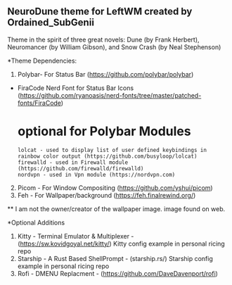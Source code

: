 ## NeuroDune theme for LeftWM created by Ordained_SubGenii ##

Theme in the spirit of three great novels: Dune (by Frank Herbert), Neuromancer (by William Gibson), and Snow Crash (by Neal Stephenson)  

*Theme Dependencies:
1) Polybar- For Status Bar (https://github.com/polybar/polybar)
  - FiraCode Nerd Font for Status Bar Icons (https://github.com/ryanoasis/nerd-fonts/tree/master/patched-fonts/FiraCode)   
     # optional for Polybar Modules
       	lolcat - used to display list of user defined keybindings in rainbow color output (https://github.com/busyloop/lolcat) 
       	firewalld - used in Firewall module (https://github.com/firewalld/firewalld)
       	nordvpn - used in Vpn module (https://nordvpn.com)
2) Picom - For Window Compositing  (https://github.com/yshui/picom)
3) Feh - For Wallpaper/background (https://feh.finalrewind.org/)

** I am not the owner/creator of the wallpaper image. image found on web. 

*Optional Additions 
1) Kitty - Terminal Emulator & Multiplexer - (https://sw.kovidgoyal.net/kitty/) 
  Kitty config example in personal ricing repo 
2) Starship - A Rust Based ShellPrompt - (starship.rs/) 
  Starship config example in personal ricing repo
3) Rofi - DMENU Replacment - (https://github.com/DaveDavenport/rofi) 
